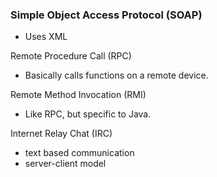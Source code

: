 ### Simple Object Access Protocol (SOAP)

- Uses XML

Remote Procedure Call (RPC)
- Basically calls functions on a remote device.
  
Remote Method Invocation (RMI)
- Like RPC, but specific to Java.

Internet Relay Chat (IRC)
- text based communication
- server-client model


